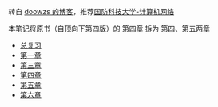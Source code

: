<!-----
title: 计网笔记目录
date: 2020-04-09T17:30:00+08:00
comments: false
categories: 计算机网络
# tags:		["学习"]
----->

转自 [doowzs 的博客](https://doowzs.com/docs/52-net/)，推荐[国防科技大学-计算机网络](https://www.bilibili.com/video/BV1ft411G7Bu)

本笔记将原书（自顶向下第四版）的 第四章 拆为 第四、第五两章

- [总复习](cn-0)
- [第一章](cn-1)
- [第三章](cn-3)
- [第四章](cn-4)
- [第五章](cn-5)
- [第六章](cn-6)

